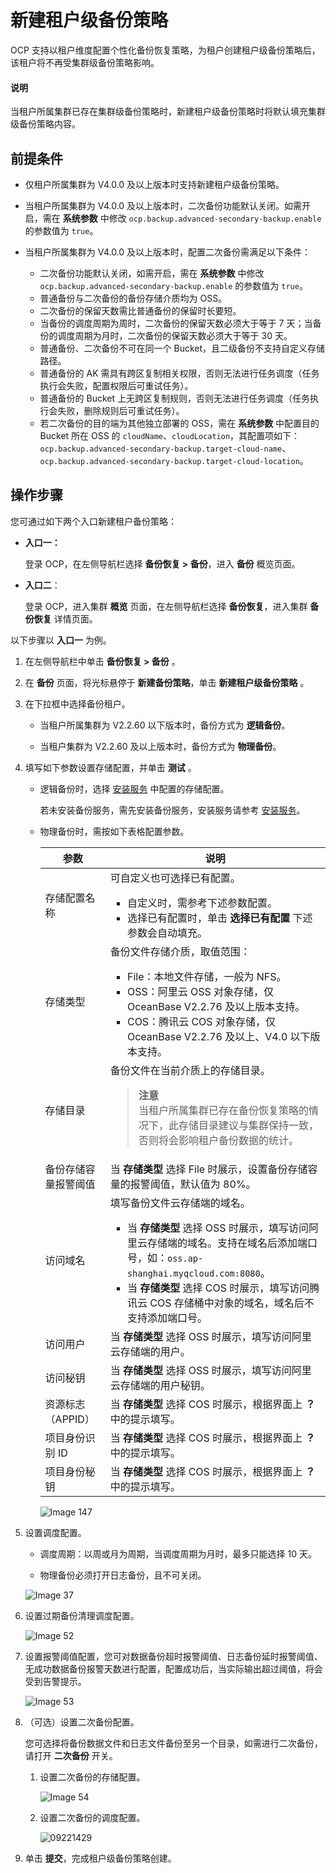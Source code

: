 # 新建租户级备份策略

OCP 支持以租户维度配置个性化备份恢复策略，为租户创建租户级备份策略后，该租户将不再受集群级备份策略影响。

<main id="notice" type='explain'>
<h4>说明</h4>
<p>当租户所属集群已存在集群级备份策略时，新建租户级备份策略时将默认填充集群级备份策略内容。</p>
</main>

## 前提条件

* 仅租户所属集群为 V4.0.0 及以上版本时支持新建租户级备份策略。

* 当租户所属集群为 V4.0.0 及以上版本时，二次备份功能默认关闭。如需开启，需在 **系统参数** 中修改 `ocp.backup.advanced-secondary-backup.enable` 的参数值为 `true`。

* 当租户所属集群为 V4.0.0 及以上版本时，配置二次备份需满足以下条件：

  * 二次备份功能默认关闭，如需开启，需在 **系统参数** 中修改 `ocp.backup.advanced-secondary-backup.enable` 的参数值为 `true`。
  * 普通备份与二次备份的备份存储介质均为 OSS。
  * 二次备份的保留天数需比普通备份的保留时长要短。
  * 当备份的调度周期为周时，二次备份的保留天数必须大于等于 7 天；当备份的调度周期为月时，二次备份的保留天数必须大于等于 30 天。
  * 普通备份、二次备份不可在同一个 Bucket，且二级备份不支持自定义存储路径。
  * 普通备份的 AK 需具有跨区复制相关权限，否则无法进行任务调度（任务执行会失败，配置权限后可重试任务）。
  * 普通备份的 Bucket 上无跨区复制规则，否则无法进行任务调度（任务执行会失败，删除规则后可重试任务）。
  * 若二次备份的目的端为其他独立部署的 OSS，需在 **系统参数** 中配置目的 Bucket 所在 OSS 的 `cloudName`、`cloudLocation`，其配置项如下：`ocp.backup.advanced-secondary-backup.target-cloud-name`、`ocp.backup.advanced-secondary-backup.target-cloud-location`。

## 操作步骤

您可通过如下两个入口新建租户备份策略：

* **入口一：**

    登录 OCP，在左侧导航栏选择 **备份恢复 > 备份**，进入 **备份** 概览页面。

* **入口二**：

    登录 OCP，进入集群 **概览** 页面，在左侧导航栏选择 **备份恢复**，进入集群 **备份恢复** 详情页面。

以下步骤以 **入口一** 为例。

1. 在左侧导航栏中单击 **备份恢复 > 备份** 。

2. 在 **备份** 页面，将光标悬停于 **新建备份策略**，单击 **新建租户级备份策略** 。

3. 在下拉框中选择备份租户。

   * 当租户所属集群为 V2.2.60 以下版本时，备份方式为 **逻辑备份**。

   * 当租户集群为 V2.2.60 及以上版本时，备份方式为 **物理备份**。

4. 填写如下参数设置存储配置，并单击 **测试** 。

   * 逻辑备份时，选择 [安装服务](../../1000.manage-backup-and-recovery-service/200.installation-services.md) 中配置的存储配置。

     若未安装备份服务，需先安装备份服务，安装服务请参考 [安装服务](../../1000.manage-backup-and-recovery-service/200.installation-services.md)。

   * 物理备份时，需按如下表格配置参数。

     |参数  |  说明  |
     |-----|---|
     | 存储配置名称      | 可自定义也可选择已有配置。 <ul><li>自定义时，需参考下述参数配置。</li><li> 选择已有配置时，单击 **选择已有配置** 下述参数会自动填充。</li></ul>    |
     | 存储类型        | 备份文件存储介质，取值范围： <ul><li>File：本地文件存储，一般为 NFS。</li><li> OSS：阿里云 OSS 对象存储，仅 OceanBase V2.2.76 及以上版本支持。   </li><li> COS：腾讯云 COS 对象存储，仅 OceanBase V2.2.76 及以上、V4.0 以下版本支持。 </li></ul>   |
     | 存储目录        | 备份文件在当前介质上的存储目录。  <blockquote>**注意**</br>当租户所属集群已存在备份恢复策略的情况下，此存储目录建议与集群保持一致，否则将会影响租户备份数据的统计。</blockquote>  |
     | 备份存储容量报警阈值  | 当 **存储类型** 选择 File 时展示，设置备份存储容量的报警阈值，默认值为 80%。 |
     | 访问域名        | 填写备份文件云存储端的域名。<ul><li>当 **存储类型** 选择 OSS 时展示，填写访问阿里云存储端的域名。支持在域名后添加端口号，如：`oss.ap-shanghai.myqcloud.com:8080`。</li><li> 当 **存储类型** 选择 COS 时展示，填写访问腾讯云 COS 存储桶中对象的域名，域名后不支持添加端口号。</li></ul>  |
     | 访问用户        | 当 **存储类型** 选择 OSS 时展示，填写访问阿里云存储端的用户。 |
     | 访问秘钥        | 当 **存储类型** 选择 OSS 时展示，填写访问阿里云存储端的用户秘钥。    |
     | 资源标志（APPID） | 当 **存储类型** 选择 COS 时展示，根据界面上 **？** 中的提示填写。  |
     | 项目身份识别 ID   | 当 **存储类型** 选择 COS 时展示，根据界面上 **？** 中的提示填写。   |
     | 项目身份秘钥      | 当 **存储类型** 选择 COS 时展示，根据界面上 **？** 中的提示填写。  |

     ![Image 147](https://help-static-aliyun-doc.aliyuncs.com/assets/img/zh-CN/1307669461/p428166.png)

5. 设置调度配置。

   * 调度周期：以周或月为周期，当调度周期为月时，最多只能选择 10 天。

   * 物理备份必须打开日志备份，且不可关闭。

   ![Image 37](https://obbusiness-private.oss-cn-shanghai.aliyuncs.com/doc/img/ocp/401/%E7%A7%9F%E6%88%B7%E8%B0%83%E5%BA%A6%E9%85%8D%E7%BD%AE1.png)

6. 设置过期备份清理调度配置。

   ![Image 52](https://help-static-aliyun-doc.aliyuncs.com/assets/img/zh-CN/1307669461/p428171.png)

7. 设置报警阈值配置，您可对数据备份超时报警阈值、日志备份延时报警阈值、无成功数据备份报警天数进行配置，配置成功后，当实际输出超过阈值，将会受到告警提示。

   ![Image 53](https://obbusiness-private.oss-cn-shanghai.aliyuncs.com/doc/img/ocp/410/%E6%8A%A5%E8%AD%A6%E9%98%88%E5%80%BC%E9%85%8D%E7%BD%AE.png)

8. （可选）设置二次备份配置。

   您可选择将备份数据文件和日志文件备份至另一个目录，如需进行二次备份，请打开 **二次备份** 开关。

   1. 设置二次备份的存储配置。

      ![Image 54](https://help-static-aliyun-doc.aliyuncs.com/assets/img/zh-CN/1307669461/p428178.png)

   2. 设置二次备份的调度配置。

      ![09221429](https://help-static-aliyun-doc.aliyuncs.com/assets/img/zh-CN/2859542361/p328243.png)

9. 单击 **提交**，完成租户级备份策略创建。
